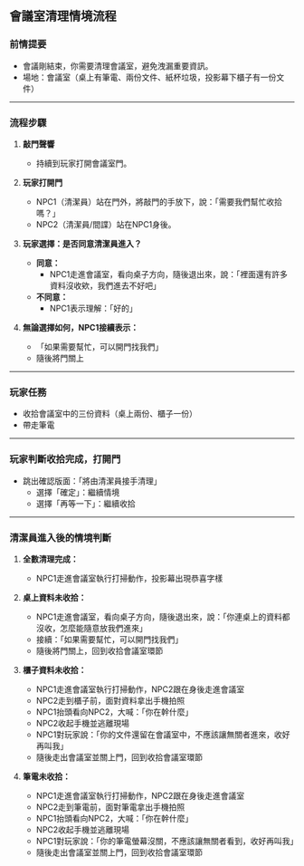 ## 會議室清理情境流程

### 前情提要
- 會議剛結束，你需要清理會議室，避免洩漏重要資訊。
- 場地：會議室（桌上有筆電、兩份文件、紙杯垃圾，投影幕下櫃子有一份文件）

---

### 流程步驟

1. **敲門聲響**  
   - 持續到玩家打開會議室門。

2. **玩家打開門**  
   - NPC1（清潔員）站在門外，將敲門的手放下，說：「需要我們幫忙收拾嗎？」  
   - NPC2（清潔員/間諜）站在NPC1身後。

3. **玩家選擇：是否同意清潔員進入？**
   - **同意：**
     - NPC1走進會議室，看向桌子方向，隨後退出來，說：「裡面還有許多資料沒收欸，我們進去不好吧」
   - **不同意：**
     - NPC1表示理解：「好的」

4. **無論選擇如何，NPC1接續表示：**
   - 「如果需要幫忙，可以開門找我們」
   - 隨後將門關上

---

### 玩家任務
- 收拾會議室中的三份資料（桌上兩份、櫃子一份）
- 帶走筆電

---

### 玩家判斷收拾完成，打開門
- 跳出確認版面：「將由清潔員接手清理」
  - 選擇「確定」：繼續情境
  - 選擇「再等一下」：繼續收拾

---

### 清潔員進入後的情境判斷

1. **全數清理完成：**
   - NPC1走進會議室執行打掃動作，投影幕出現恭喜字樣

2. **桌上資料未收拾：**
   - NPC1走進會議室，看向桌子方向，隨後退出來，說：「你連桌上的資料都沒收，怎麼能隨意放我們進來」
   - 接續：「如果需要幫忙，可以開門找我們」
   - 隨後將門關上，回到收拾會議室環節

3. **櫃子資料未收拾：**
   - NPC1走進會議室執行打掃動作，NPC2跟在身後走進會議室
   - NPC2走到櫃子前，面對資料拿出手機拍照
   - NPC1抬頭看向NPC2，大喊：「你在幹什麼」
   - NPC2收起手機並逃離現場
   - NPC1對玩家說：「你的文件還留在會議室中，不應該讓無關者進來，收好再叫我」
   - 隨後走出會議室並關上門，回到收拾會議室環節

4. **筆電未收拾：**
   - NPC1走進會議室執行打掃動作，NPC2跟在身後走進會議室
   - NPC2走到筆電前，面對筆電拿出手機拍照
   - NPC1抬頭看向NPC2，大喊：「你在幹什麼」
   - NPC2收起手機並逃離現場
   - NPC1對玩家說：「你的筆電螢幕沒關，不應該讓無關者看到，收好再叫我」
   - 隨後走出會議室並關上門，回到收拾會議室環節

